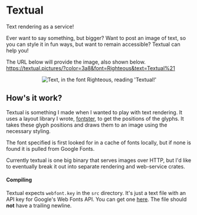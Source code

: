 # Textual
Text rendering as a service!

Ever want to say something, but bigger? Want to post an image of text, so you
can style it in fun ways, but want to remain accessible? Textual can help you!

The URL below will provide the image, also shown below.  
https://textual.pictures/?color=3a8&font=Righteous&text=Textual%21

<p align="center" style="width: 100%">

<img src="https://textual.pictures/?color=3a8&font=Righteous&text=Textual%21&forceraw" alt="Text, in the font Righteous, reading 'Textual!'">

</p>

## How's it work?
Textual is something I made when I wanted to play with text rendering. It uses
a layout library I wrote, [fontster][fontster], to get the positions of the
glyphs. It takes these glyph positions and draws them to an image using the
necessary styling.

The font specified is first looked for in a cache of fonts locally, but if none
is found it is pulled from Google Fonts.

Currently textual is one big binary that serves images over HTTP, but I'd like
to eventually break it out into separate rendering and web-service crates.

[fontster]: https://github.com/gennyble/fontster

#### Compiling
Textual expects `webfont.key` in the `src` directory. It's just a text file with
an API key for Google's Web Fonts API. You can get one [here][webfonts]. The file
should **not** have a trailing newline.

[webfonts]: https://developers.google.com/fonts/docs/developer_api#APIKey